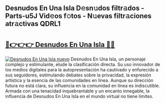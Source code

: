 ## Desnudos En Una Isla D𝚎sn𝚞dos filtr𝚊dos - Parts-u5J Vid𝚎os f𝚘tos - N𝚞evas filtr𝚊ciones atr𝚊ctivas QDRL1

# <h2><a href="http://mb49xpi.tromn.icu/?c=Desnudos+En+Una+Isla">🔗👉👉👉 Desnudos En Una Isla 🔗🔗</a></h2>

[![Desnudos En Una Isla nuevo](https://i.imgur.com/pEAQMta.gif)](http://mb49xpi.tromn.icu/?c=Desnudos+En+Una+Isla)
Desnudos En Una Isla, un personaje complejo y estimulante, elude la clasificación directa. Su uso innovador de los medios digitales para la autopresentación ha cautivado y enfurecido a sus seguidores, estimulando debates sobre la privacidad, la expresión artística y la esencia de las comunidades en línea. Aunque su dirección futura no está clara, su influencia en la comunidad en línea es indiscutible. Armada con una tenacidad inquebrantable y un encanto innegable, la influencia de Desnudos En Una Isla en el mundo virtual no tiene límites.

